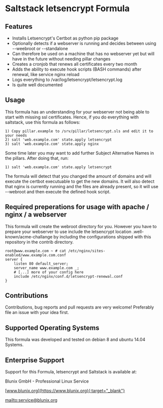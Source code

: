 # Saltstack letsencrypt Formula



## Features

  - Installs Letsencrypt's Certbot as python pip package
  - Optionally detects if a webserver is running and decides between using --weebroot or --standalone
  - Can therefore be used on a machine that has no webserver yet but will have in the future without needing pillar changes
  - Creates a cronjob that renews all certificates every two month
  - Adds the ability to execute hook scripts (BASH commands) after renewal, like service nginx reload
  - Logs everything to /var/log/letsencrypt/letsencrypt.log
  - Is quite well documented



## Usage

This formula has an understanding for your webserver not being able to start with missing ssl certificates. Hence, if you do
everything with saltstack, use this formula as follows:

```
1) Copy pillar.example to /srv/pillar/letsencrypt.sls and edit it to your needs
2) salt 'web.example.com' state.apply letsencrypt
3) salt 'web.example.com' state.apply nginx
```

Some time later you may want to add further Subject Alternative Names in the pillars. After doing that, run:

```
1) salt 'web.example.com' state.apply letsencrypt
```

The formula will detect that you changed the amount of domains and will execute the certbot executuable to get the new domains.
It will also detect that nginx is currently running and the files are already present, so it will use --webroot and then
execute the defined hook script.



## Required preperations for usage with apache / nginx / a webserver

This formula will create the webroot directory for you. However you have to prepare your webserver to use include the letsencrypt
location .well-known/acme-challange by including the configurations shipped with this repository in the contrib directory.

```
root@www.example.com ~ # cat /etc/nginx/sites-enabled/www.example.com.conf
server {
    listen 80 default_server;
    server_name www.example.com _;
    # [...] more of your config here
    include /etc/nginx/conf.d/letsencrypt-renewal.conf
}
```


## Contributions

Contributions, bug reports and pull requests are very welcome! Preferably file an issue with your idea first.



## Supported Operating Systems

This formula was developed and tested on debian 8 and ubuntu 14.04 Systems.



## Enterprise Support

Support for this Formula, letsencrypt and Saltstack is available at:

Blunix GmbH - Professional Linux Service

[www.blunix.org](https://www.blunix.org){:target="_blank"}

<mailto:service@blunix.org>
